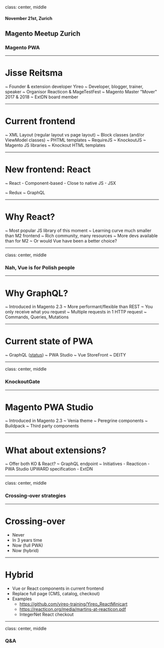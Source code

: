 class: center, middle
#### November 21st, Zurich
## Magento Meetup Zurich
### Magento PWA

---
# Jisse Reitsma
~ Founder & extension developer Yireo
~ Developer, blogger, trainer, speaker
~ Organisor Reacticon & MageTestFest
~ Magento Master "Mover" 2017 & 2018
~ ExtDN board member

---
# Current frontend
~ XML Layout (regular layout vs page layout)
~ Block classes (and/or ViewModel classes)
~ PHTML templates
~ RequireJS
~ KnockoutJS
~ Magento JS libraries
~ Knockout HTML templates

---
# New frontend: React
~ React
    - Component-based
    - Close to native JS
    - JSX

~ Redux
~ GraphQL

---
# Why React?
~ Most popular JS library of this moment
~ Learning curve much smaller than M2 frontend
~ Rich community, many resources
~ More devs available than for M2
~ Or would Vue have been a better choice?

---
class: center, middle
### Nah, Vue is for Polish people

---
# Why GraphQL?
~ Introduced in Magento 2.3
~ More performant/flexible than REST
~ You only receive what you request
~ Multiple requests in 1 HTTP request
~ Commands, Queries, Mutations

---
# Current state of PWA
~ GraphQL ([status](https://github.com/magento/graphql-ce/wiki))
~ PWA Studio
~ Vue StoreFront
~ DEITY

---
class: center, middle
### KnockoutGate

---
# Magento PWA Studio
~ Introduced in Magento 2.3
~ Venia theme
~ Peregrine components
~ Buildpack
~ Third party components

---
# What about extensions?
~ Offer both KO & React?
~ GraphQL endpoint
~ Initiatives
    - Reacticon
    - PWA Studio UPWARD specification
    - ExtDN

---
class: center, middle
### Crossing-over strategies

---
# Crossing-over
- Never
- In 3 years time
- Now (full PWA)
- Now (hybrid)

---
# Hybrid
- Vue or React components in current frontend
- Replace full page (CMS, catalog, checkout)
- Examples
    - https://github.com/yireo-training/Yireo_ReactMinicart
    - https://reacticon.org/media/martins-at-reacticon.pdf
    - IntegerNet React checkout

---
class: center, middle
### Q&A

